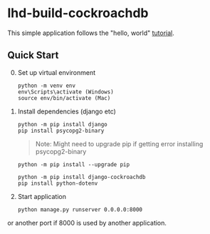 # lhd-build-cockroachdb

This simple application follows the "hello, world" [tutorial](https://www.cockroachlabs.com/docs/cockroachcloud/build-a-python-app-with-cockroachdb-django.html).

## Quick Start

0. Set up virtual environment

   ```
   python -m venv env
   env\Scripts\activate (Windows)
   source env/bin/activate (Mac)
   ```

1. Install dependencies (django etc)

   ```
   python -m pip install django
   pip install psycopg2-binary
   ```

   > Note: Might need to upgrade pip if getting error installing psycopg2-binary

   ```
   python -m pip install --upgrade pip
   ```

   ```
   python -m pip install django-cockroachdb
   pip install python-dotenv
   ```

2. Start application

   ```
   python manage.py runserver 0.0.0.0:8000
   ```

or another port if 8000 is used by another application.
